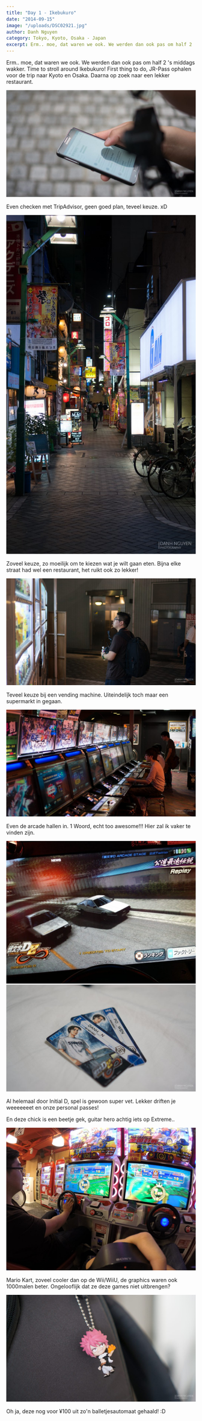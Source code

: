 ```yaml
---
title: "Day 1 - Ikebukuro"
date: "2014-09-15"
image: "/uploads/DSC02921.jpg"
author: Danh Nguyen
category: Tokyo, Kyoto, Osaka - Japan
excerpt: Erm.. moe, dat waren we ook. We werden dan ook pas om half 2 's middags wakker. Time to stroll around Ikebukuro! First thing to do...
---
```


Erm.. moe, dat waren we ook. We werden dan ook pas om half 2 's middags wakker. Time to stroll around Ikebukuro! First thing to do, JR-Pass ophalen voor de trip naar Kyoto en Osaka. Daarna op zoek naar een lekker restaurant.

![DSC02870](/uploads/DSC02870-1024x575.jpg)

Even checken met TripAdvisor, geen goed plan, teveel keuze. xD

![DSC02913](/uploads/DSC02913-575x1024.jpg)

Zoveel keuze, zo moeilijk om te kiezen wat je wilt gaan eten. Bijna elke straat had wel een restaurant, het ruikt ook zo lekker!

![DSC02908](/uploads/DSC02908-1024x575.jpg)

Teveel keuze bij een vending machine. Uiteindelijk toch maar een supermarkt in gegaan.

![DSC02928](/uploads/DSC02928-1024x575.jpg)

Even de arcade hallen in. 1 Woord, echt too awesome!!! Hier zal ik vaker te vinden zijn.

![2014-09-15 22.32.28](/uploads/2014-09-15-22.32.28-1024x768.jpg) ![](/uploads/DSC03105-1024x575.jpg)

Al helemaal door Initial D, spel is gewoon super vet. Lekker driften je weeeeeeet en onze personal passes!

<!-- <iframe class="aligncenter" src="//www.youtube.com/embed/dmUD5y-4oSk?rel=0" frameborder="0" allowfullscreen="allowfullscreen"></iframe> -->

En deze chick is een beetje gek, guitar hero achtig iets op Extreme..

![DCIM100GOPRO](/uploads/G0020127-1024x768.jpg)

Mario Kart, zoveel cooler dan op de Wii/WiiU, de graphics waren ook 1000malen beter. Ongelooflijk dat ze deze games niet uitbrengen?

![DSC02963](/uploads/DSC02963-1024x575.jpg)

Oh ja, deze nog voor ¥100 uit zo'n balletjesautomaat gehaald! :D
